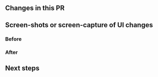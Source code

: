 <!--
  1. New dependency? Is there an accompanying ADR?
  2. New route? Is the code covered by functional (unit) and feature (browser) tests?
  3. New method/class? Have you documented your code using valid Yard syntax?
  4. Do you need to update the CHANGELOG and add a PR ref?
-->

## Changes in this PR

<!--
  Succinct list of changes explaining what has changed and why.
-->

## Screen-shots or screen-capture of UI changes

<!--
  # Screen-shots
  - Include full page from header to footer, cropping the sides to fit.

  # Screen-captures
  - Record only the browser window
  - Don't full screen the browser window (to avoid large files)
  - Break into separate videos if there are several journeys being presented
  - Mac guide: https://support.apple.com/en-gb/HT208721
  - Windows guide: https://support.microsoft.com/en-us/windows/5328cd25-9046-4472-8a14-c485f138802c
-->

### Before

### After

## Next steps

<!--
  Document this change in [Confluence](https://dfedigital.atlassian.net/wiki/spaces/GHBFS)
-->
